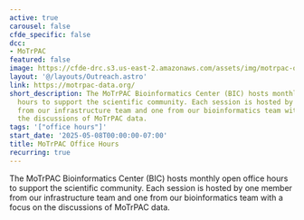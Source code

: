 ```yaml
---
active: true
carousel: false
cfde_specific: false
dcc:
- MoTrPAC
featured: false
image: https://cfde-drc.s3.us-east-2.amazonaws.com/assets/img/motrpac-office-hours.png
layout: '@/layouts/Outreach.astro'
link: https://motrpac-data.org/
short_description: The MoTrPAC Bioinformatics Center (BIC) hosts monthly open office
  hours to support the scientific community. Each session is hosted by one member
  from our infrastructure team and one from our bioinformatics team with a focus on
  the discussions of MoTrPAC data.
tags: '["office hours"]'
start_date: '2025-05-08T00:00:00-07:00'
title: MoTrPAC Office Hours
recurring: true
---
```

The MoTrPAC Bioinformatics Center (BIC) hosts monthly open office hours to support the scientific community. Each session is hosted by one member from our infrastructure team and one from our bioinformatics team with a focus on the discussions of MoTrPAC data.